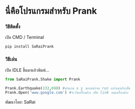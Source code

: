 # นี่คือโปรแกรมสำหรับ Prank

### วิธีติดตั้ง

เปิด CMD / Terminal

```python
pip install SaRaiPrank
```

### วิธีเล่น

เปิด IDLE ขึ้นมาแล้วพิมพ์...

```python
from SaRaiPrank.Shake import Prank

Prank.Earthquake(132,698) #ค่าแกน x y ของหน้าจอ run แล้วเมาส์จะสั่น
Prank.Open('www.google.com') #ระวังเครื่องค้าง เปิด link คนเครื่องค้าง
```


พัฒนาโดย: SaRai


